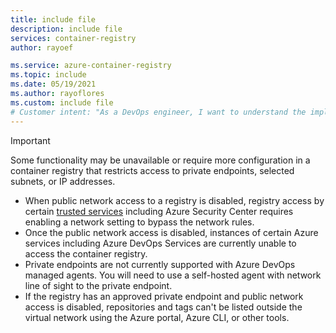 ```yaml
---
title: include file
description: include file
services: container-registry
author: rayoef

ms.service: azure-container-registry
ms.topic: include
ms.date: 05/19/2021
ms.author: rayoflores
ms.custom: include file
# Customer intent: "As a DevOps engineer, I want to understand the implications of disabling public network access in a container registry, so that I can configure my environment properly while ensuring that critical services can still access it."
---
```


> [!IMPORTANT]
> Some functionality may be unavailable or require more configuration in a container registry that restricts access to private endpoints, selected subnets, or IP addresses.
>
> * When public network access to a registry is disabled, registry access by certain [trusted services](../allow-access-trusted-services.md) including Azure Security Center requires enabling a network setting to bypass the network rules.
> * Once the public network access is disabled, instances of certain Azure services including Azure DevOps Services are currently unable to access the container registry. 
> * Private endpoints are not currently supported with Azure DevOps managed agents. You will need to use a self-hosted agent with network line of sight to the private endpoint. 
> * If the registry has an approved private endpoint and public network access is disabled, repositories and tags can't be listed outside the virtual network using the Azure portal, Azure CLI, or other tools.
